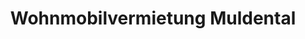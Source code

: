 ---
title: "Wohnmobilvermietung Muldental"
url: /otterwisch/wohnmobilvermietung-muldental/
shop: Wohnwagen
---